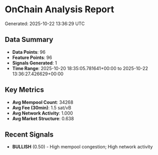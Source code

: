 # OnChain Analysis Report
Generated: 2025-10-22 13:36:29 UTC

## Data Summary
- **Data Points**: 96
- **Feature Points**: 96
- **Signals Generated**: 1
- **Time Range**: 2025-10-20 18:35:05.781641+00:00 to 2025-10-22 13:36:27.426629+00:00

## Key Metrics
- **Avg Mempool Count**: 34268
- **Avg Fee (30min)**: 1.5 sat/vB
- **Avg Network Activity**: 1.000
- **Avg Market Structure**: 0.638

## Recent Signals
- **BULLISH** (0.50) - High mempool congestion; High network activity
